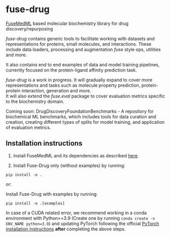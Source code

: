 # fuse-drug
[FuseMedML](https://github.com/BiomedSciAI/fuse-med-ml) based molecular biochemistry library for drug discovery/repurposing

*fuse-drug* contains generic tools to facilitate working with datasets and representations for proteins, small molecules, and interactions. These include data loaders, processing and augmentation *fuse* style ops, utilities and more.  

It also contains end to end examples of data and model training pipelines, currently focused on the protein-ligand affinity prediction task. 

*fuse-drug* is a work in progress. It will gradually expand to cover more representations and tasks such as molecule property prediction, protein-protein interaction, generation and more.  
It will also extend the *fuse.eval* package to cover evaluation metrics specific to the biochemistry domain.

Coming soon: DrugDiscoveryFoundationBenchmarks - A repository for biochemical ML benchmarks, which includes tools for data curation and creation, creating different types of splits for model training, and application of evaluation metrics.


## Installation instructions

1. Install FuseMedML and its dependencies as described [here](https://github.com/BiomedSciAI/fuse-med-ml#option-1-install-from-source-recommended).

2. Install Fuse-Drug only (without examples) by running:
``` 
pip install -e .
```
or:  

Install Fuse-Drug with examples by running:
```
pip install -e .[examples]
```

In case of a CUDA related error, we recommend working in a conda environment with Python>=3.9 (Create one by running `conda create -n ENV_NAME python=3.9`) and updating PyTorch following the official [PyTorch installation instructions](https://pytorch.org/get-started/locally/) **after** completing the above steps.
